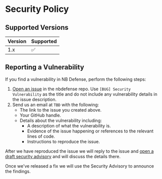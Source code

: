 # Security Policy

## Supported Versions

| Version | Supported          |
| ------- | ------------------ |
| 1.x     | :white_check_mark: |

## Reporting a Vulnerability

If you find a vulnerability in NB Defense, perform the following steps:

1. [Open an issue](https://github.com/protectai/nbdefense/issues/new?assignees=&labels=bug&template=bug_report.md&title=[BUG]%20Security%20Vulnerability) in the nbdefense repo. Use `[BUG] Security Vulnerability` as the title and do not include any vulnerability details in the issue description.
2. Send us an email at `TBD` with the following:  
    - The link to the issue you created above.
    - Your GitHub handle.
    - Details about the vulnerability including:
        - A description of what the vulnerability is.
        - Evidence of the issue happening or references to the relevant lines of code.
        - Instructions to reproduce the issue.

After we have reproduced the issue we will reply to the issue and [open a draft security advisory](https://docs.github.com/en/code-security/security-advisories/creating-a-security-advisory) and will discuss the details there.

Once we've released a fix we will use the Security Advisory to announce the findings.
